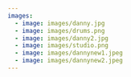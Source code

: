 ```yaml
---
images:
  - image: images/danny.jpg
  - image: images/drums.png
  - image: images/danny2.jpg
  - image: images/studio.png
  - image: images/dannynew1.jpeg
  - image: images/dannynew2.jpeg
---
```

